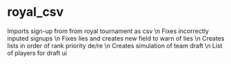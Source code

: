 # royal_csv
Imports sign-up from from royal tournament as csv \n
Fixes incorrectly inputed signups \n
Fixes lies and creates new field to warn of lies \n
Creates lists in order of rank priority de/re \n
Creates simulation of team draft \n
List of players for draft ui

